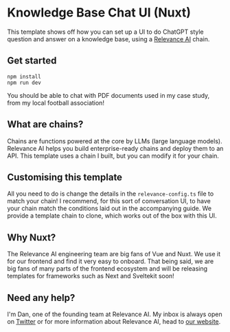 # Knowledge Base Chat UI (Nuxt)

This template shows off how you can set up a UI to do ChatGPT style question and answer on a knowledge base, using a [Relevance AI](https://www.relevanceai.com) chain.

## Get started

```
npm install
npm run dev
```

You should be able to chat with PDF documents used in my case study, from my local football association!

## What are chains?

Chains are functions powered at the core by LLMs (large language models). Relevance AI helps you build enterprise-ready chains and deploy them to an API. This template uses a chain I built, but you can modify it for your chain.

## Customising this template

All you need to do is change the details in the `relevance-config.ts` file to match your chain! I recommend, for this sort of conversation UI, to have your chain match the conditions laid out in the accompanying guide. We provide a template chain to clone, which works out of the box with this UI.

## Why Nuxt?

The Relevance AI engineering team are big fans of Vue and Nuxt. We use it for our frontend and find it very easy to onboard. That being said, we are big fans of many parts of the frontend ecosystem and will be releasing templates for frameworks such as Next and Sveltekit soon!

## Need any help?

I'm Dan, one of the founding team at Relevance AI. My inbox is always open on [Twitter](https://www.twitter.com/userlastname) or for more information about Relevance AI, head to [our website](https://www.relevanceai.com).
